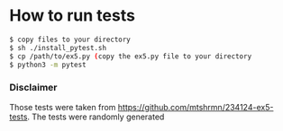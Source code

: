 # How to run tests

```sh
$ copy files to your directory
$ sh ./install_pytest.sh
$ cp /path/to/ex5.py (copy the ex5.py file to your directory
$ python3 -m pytest
```

### Disclaimer
Those tests were taken from https://github.com/mtshrmn/234124-ex5-tests.
The tests were randomly generated
